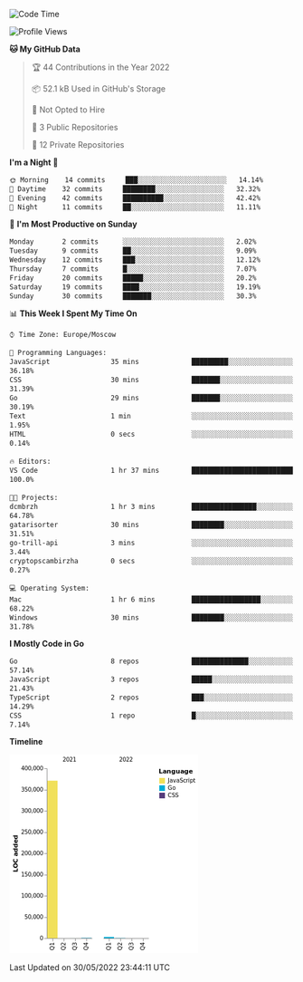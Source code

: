<!--START_SECTION:waka-->
![Code Time](http://img.shields.io/badge/Code%20Time-318%20hrs%2015%20mins-blue)

![Profile Views](http://img.shields.io/badge/Profile%20Views-0-blue)

**🐱 My GitHub Data** 

> 🏆 44 Contributions in the Year 2022
 > 
> 📦 52.1 kB Used in GitHub's Storage 
 > 
> 🚫 Not Opted to Hire
 > 
> 📜 3 Public Repositories 
 > 
> 🔑 12 Private Repositories  
 > 
**I'm a Night 🦉** 

```text
🌞 Morning    14 commits     ███░░░░░░░░░░░░░░░░░░░░░░   14.14% 
🌆 Daytime    32 commits     ████████░░░░░░░░░░░░░░░░░   32.32% 
🌃 Evening    42 commits     ██████████░░░░░░░░░░░░░░░   42.42% 
🌙 Night      11 commits     ██░░░░░░░░░░░░░░░░░░░░░░░   11.11%

```
📅 **I'm Most Productive on Sunday** 

```text
Monday       2 commits      ░░░░░░░░░░░░░░░░░░░░░░░░░   2.02% 
Tuesday      9 commits      ██░░░░░░░░░░░░░░░░░░░░░░░   9.09% 
Wednesday    12 commits     ███░░░░░░░░░░░░░░░░░░░░░░   12.12% 
Thursday     7 commits      █░░░░░░░░░░░░░░░░░░░░░░░░   7.07% 
Friday       20 commits     █████░░░░░░░░░░░░░░░░░░░░   20.2% 
Saturday     19 commits     ████░░░░░░░░░░░░░░░░░░░░░   19.19% 
Sunday       30 commits     ███████░░░░░░░░░░░░░░░░░░   30.3%

```


📊 **This Week I Spent My Time On** 

```text
⌚︎ Time Zone: Europe/Moscow

💬 Programming Languages: 
JavaScript               35 mins             █████████░░░░░░░░░░░░░░░░   36.18% 
CSS                      30 mins             ███████░░░░░░░░░░░░░░░░░░   31.39% 
Go                       29 mins             ███████░░░░░░░░░░░░░░░░░░   30.19% 
Text                     1 min               ░░░░░░░░░░░░░░░░░░░░░░░░░   1.95% 
HTML                     0 secs              ░░░░░░░░░░░░░░░░░░░░░░░░░   0.14%

🔥 Editors: 
VS Code                  1 hr 37 mins        █████████████████████████   100.0%

🐱‍💻 Projects: 
dcmbrzh                  1 hr 3 mins         ████████████████░░░░░░░░░   64.78% 
gatarisorter             30 mins             ████████░░░░░░░░░░░░░░░░░   31.51% 
go-trill-api             3 mins              ░░░░░░░░░░░░░░░░░░░░░░░░░   3.44% 
cryptopscambirzha        0 secs              ░░░░░░░░░░░░░░░░░░░░░░░░░   0.27%

💻 Operating System: 
Mac                      1 hr 6 mins         █████████████████░░░░░░░░   68.22% 
Windows                  30 mins             ████████░░░░░░░░░░░░░░░░░   31.78%

```

**I Mostly Code in Go** 

```text
Go                       8 repos             ██████████████░░░░░░░░░░░   57.14% 
JavaScript               3 repos             █████░░░░░░░░░░░░░░░░░░░░   21.43% 
TypeScript               2 repos             ███░░░░░░░░░░░░░░░░░░░░░░   14.29% 
CSS                      1 repo              █░░░░░░░░░░░░░░░░░░░░░░░░   7.14%

```


**Timeline**

![Chart not found](https://raw.githubusercontent.com/jeezft/jeezft/main/charts/bar_graph.png) 


 Last Updated on 30/05/2022 23:44:11 UTC
<!--END_SECTION:waka-->
